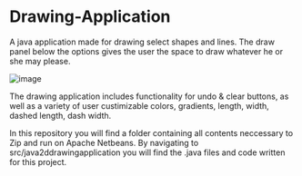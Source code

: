 # Drawing-Application

A java application made for drawing select shapes and lines. The draw panel below the options gives the user the space to draw whatever he or she may please.  

![image](https://user-images.githubusercontent.com/69987069/158297176-44344f07-fc29-4835-bd2a-cdc33508c011.png)



The drawing application includes functionality for undo & clear buttons, as well as a variety of user custimizable colors, gradients, length, width, dashed length, dash width. 

In this repository you will find a folder containing all contents neccessary to Zip and run on Apache Netbeans. By navigating to src/java2ddrawingapplication you will find the .java files and code written for this project. 
